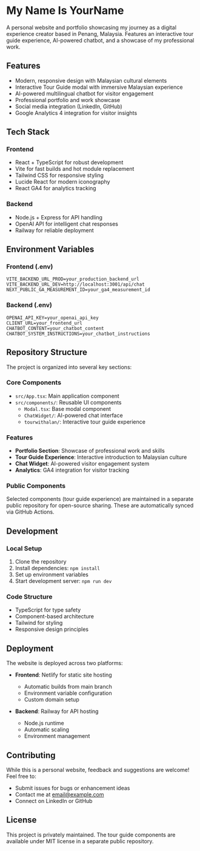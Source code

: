 # My Name Is YourName

A personal website and portfolio showcasing my journey as a digital experience creator based in Penang, Malaysia. Features an interactive tour guide experience, AI-powered chatbot, and a showcase of my professional work.

## Features

- Modern, responsive design with Malaysian cultural elements
- Interactive Tour Guide modal with immersive Malaysian experience
- AI-powered multilingual chatbot for visitor engagement
- Professional portfolio and work showcase
- Social media integration (LinkedIn, GitHub)
- Google Analytics 4 integration for visitor insights

## Tech Stack

### Frontend
- React + TypeScript for robust development
- Vite for fast builds and hot module replacement
- Tailwind CSS for responsive styling
- Lucide React for modern iconography
- React GA4 for analytics tracking

### Backend
- Node.js + Express for API handling
- OpenAI API for intelligent chat responses
- Railway for reliable deployment

## Environment Variables

### Frontend (.env)
```
VITE_BACKEND_URL_PROD=your_production_backend_url
VITE_BACKEND_URL_DEV=http://localhost:3001/api/chat
NEXT_PUBLIC_GA_MEASUREMENT_ID=your_ga4_measurement_id
```

### Backend (.env)
```
OPENAI_API_KEY=your_openai_api_key
CLIENT_URL=your_frontend_url
CHATBOT_CONTENT=your_chatbot_content
CHATBOT_SYSTEM_INSTRUCTIONS=your_chatbot_instructions
```

## Repository Structure

The project is organized into several key sections:

### Core Components
- `src/App.tsx`: Main application component
- `src/components/`: Reusable UI components
  - `Modal.tsx`: Base modal component
  - `ChatWidget/`: AI-powered chat interface
  - `tourwithalan/`: Interactive tour guide experience

### Features
- **Portfolio Section**: Showcase of professional work and skills
- **Tour Guide Experience**: Interactive introduction to Malaysian culture
- **Chat Widget**: AI-powered visitor engagement system
- **Analytics**: GA4 integration for visitor tracking

### Public Components
Selected components (tour guide experience) are maintained in a separate public repository for open-source sharing. These are automatically synced via GitHub Actions.

## Development

### Local Setup
1. Clone the repository
2. Install dependencies: `npm install`
3. Set up environment variables
4. Start development server: `npm run dev`

### Code Structure
- TypeScript for type safety
- Component-based architecture
- Tailwind for styling
- Responsive design principles

## Deployment

The website is deployed across two platforms:
- **Frontend**: Netlify for static site hosting
  - Automatic builds from main branch
  - Environment variable configuration
  - Custom domain setup

- **Backend**: Railway for API hosting
  - Node.js runtime
  - Automatic scaling
  - Environment management

## Contributing

While this is a personal website, feedback and suggestions are welcome! Feel free to:
- Submit issues for bugs or enhancement ideas
- Contact me at email@example.com
- Connect on LinkedIn or GitHub

## License

This project is privately maintained. The tour guide components are available under MIT license in a separate public repository.

